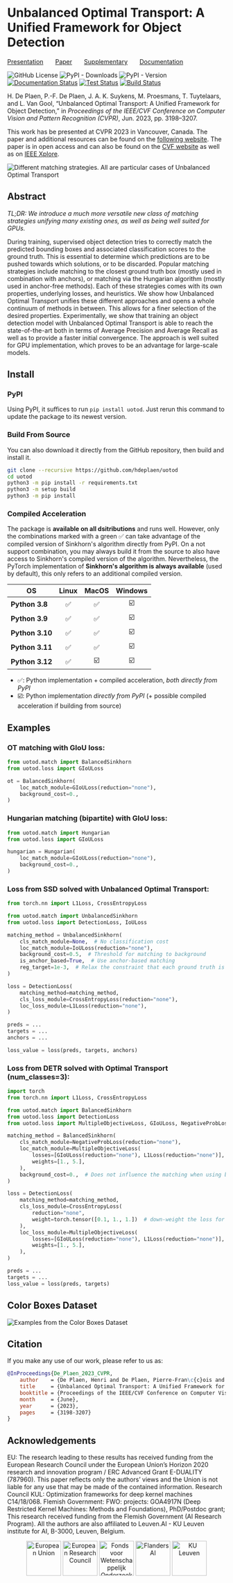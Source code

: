 # Unbalanced Optimal Transport: A Unified Framework for Object Detection
<a href="https://hdeplaen.github.io/uotod/" target="_blank">Presentation</a>&nbsp;&nbsp;&nbsp;&nbsp;&nbsp;&nbsp;
<a href="https://openaccess.thecvf.com/content/CVPR2023/papers/De_Plaen_Unbalanced_Optimal_Transport_A_Unified_Framework_for_Object_Detection_CVPR_2023_paper.pdf" target="_blank">Paper</a>&nbsp;&nbsp;&nbsp;&nbsp;&nbsp;&nbsp;
<a href="https://openaccess.thecvf.com/content/CVPR2023/supplemental/De_Plaen_Unbalanced_Optimal_Transport_CVPR_2023_supplemental.pdf" target="_blank">Supplementary</a>&nbsp;&nbsp;&nbsp;&nbsp;&nbsp;&nbsp;
<a href="https://uotod.readthedocs.io/en/latest/" target="_blank">Documentation</a>&nbsp;&nbsp;&nbsp;&nbsp;&nbsp;&nbsp;


![GitHub License](https://img.shields.io/github/license/hdeplaen/uotod)
![PyPI - Downloads](https://img.shields.io/pypi/dm/uotod)
![PyPI - Version](https://img.shields.io/pypi/v/uotod)
[![Documentation Status](https://readthedocs.org/projects/uotod/badge/?version=latest)](https://uotod.readthedocs.io/en/latest/?badge=latest)
[![Test Status](https://github.com/hdeplaen/uotod/actions/workflows/test.yaml/badge.svg?branch=main)](https://github.com/hdeplaen/uotod/actions/workflows/test.yaml)
[![Build Status](https://github.com/hdeplaen/uotod/actions/workflows/build.yaml/badge.svg?branch=main)](https://github.com/hdeplaen/uotod/actions/workflows/build.yaml)

[//]: # (![GitHub all releases]&#40;https://img.shields.io/github/downloads/hdeplaen/uotod/total&#41;)

H. De Plaen, P.-F. De Plaen, J. A. K. Suykens, M. Proesmans, T. Tuytelaars, and L. Van Gool, “Unbalanced Optimal Transport: A Unified Framework for Object Detection,” in *Proceedings of the IEEE/CVF Conference on Computer Vision and Pattern Recognition (CVPR)*, Jun. 2023, pp. 3198–3207.

This work has be presented at CVPR 2023 in Vancouver, Canada. The paper and additional resources can be found on the [following website](https://hdeplaen.github.io/uotod/). The paper is in open access and can also be found on the [CVF website](https://openaccess.thecvf.com/content/CVPR2023/html/De_Plaen_Unbalanced_Optimal_Transport_A_Unified_Framework_for_Object_Detection_CVPR_2023_paper.html) as well as on [IEEE Xplore](https://ieeexplore.ieee.org/document/10204500).

![Different matching strategies. All are particular cases of Unbalanced Optimal Transport](img/illustration.png)

## Abstract
*TL;DR: We introduce a much more versatile new class of matching strategies unifying many existing ones, as well as being well suited for GPUs.*

During training, supervised object detection tries to correctly match the predicted bounding boxes and associated classification scores to the ground truth. This is essential to determine which predictions are to be pushed towards which solutions, or to be discarded. Popular matching strategies include matching to the closest ground truth box (mostly used in combination with anchors), or matching via the Hungarian algorithm (mostly used in anchor-free methods). Each of these strategies comes with its own properties, underlying losses, and heuristics. We show how Unbalanced Optimal Transport unifies these different approaches and opens a whole continuum of methods in between. This allows for a finer selection of the desired properties. Experimentally, we show that training an object detection model with Unbalanced Optimal Transport is able to reach the state-of-the-art both in terms of Average Precision and Average Recall as well as to provide a faster initial convergence. The approach is well suited for GPU implementation, which proves to be an advantage for large-scale models.

## Install
### PyPI

Using PyPI, it suffices to run `pip install uotod`. Just rerun this command to update the package to its newest version.

### Build From Source

You can also download it directly from the GitHub repository, then build and install it.

```bash
git clone --recursive https://github.com/hdeplaen/uotod
cd uotod
python3 -m pip install -r requirements.txt
python3 -m setup build
python3 -m pip install
 ```

### Compiled Acceleration

The package is **available on all dsitributions** and runs well. However, only the combinations marked with a green ✅ can 
take advantage of the compiled version of Sinkhorn's algorithm directly from PyPI. On a not support combination, you may always build it 
from the source to also have access to Sinkhorn's compiled version of the algorithm. Nevertheless, the PyTorch implementation 
of **Sinkhorn's algorithm is always available** (used by default), this only refers to an additional compiled version. 

| **OS**          	| **Linux** 	| **MacOS** 	 | **Windows** 	|
|-----------------	|:---------:	|:-----------:|:-----------:	|
| **Python 3.8**  	|     ✅     	|   ✅     	   |      ☑️      	|
| **Python 3.9**  	|     ✅     	|   ✅     	   |      ☑️      	|
| **Python 3.10** 	|     ✅     	|   ✅     	   |      ☑️      	|
| **Python 3.11** 	|     ✅     	|   ✅     	   |      ☑️      	|
| **Python 3.12** 	|     ✅     	|     ☑️       |      ☑️      	|

- ✅: Python implementation + compiled acceleration, _both directly from PyPI_
- ☑️: Python implementation _directly from PyPI_ (+ possible compiled acceleration if building from source)

## Examples

### OT matching with GIoU loss:

```python
from uotod.match import BalancedSinkhorn
from uotod.loss import GIoULoss

ot = BalancedSinkhorn(
    loc_match_module=GIoULoss(reduction="none"),
    background_cost=0.,
)
```

### Hungarian matching (bipartite) with GIoU loss:

```python
from uotod.match import Hungarian
from uotod.loss import GIoULoss

hungarian = Hungarian(
    loc_match_module=GIoULoss(reduction="none"),
    background_cost=0.,
)
```

### Loss from SSD solved with Unbalanced Optimal Transport:

```python
from torch.nn import L1Loss, CrossEntropyLoss

from uotod.match import UnbalancedSinkhorn
from uotod.loss import DetectionLoss, IoULoss

matching_method = UnbalancedSinkhorn(
    cls_match_module=None,  # No classification cost
    loc_match_module=IoULoss(reduction="none"),
    background_cost=0.5,  # Threshold for matching to background
    is_anchor_based=True,  # Use anchor-based matching
    reg_target=1e-3,  # Relax the constraint that each ground truth is matched to exactly one prediction
)

loss = DetectionLoss(
    matching_method=matching_method,
    cls_loss_module=CrossEntropyLoss(reduction="none"),
    loc_loss_module=L1Loss(reduction="none"),
)

preds = ...
targets = ...
anchors = ...

loss_value = loss(preds, targets, anchors)
```

### Loss from DETR solved with Optimal Transport (num_classes=3):

```python
import torch
from torch.nn import L1Loss, CrossEntropyLoss

from uotod.match import BalancedSinkhorn
from uotod.loss import DetectionLoss
from uotod.loss import MultipleObjectiveLoss, GIoULoss, NegativeProbLoss

matching_method = BalancedSinkhorn(
    cls_match_module=NegativeProbLoss(reduction="none"),
    loc_match_module=MultipleObjectiveLoss(
        losses=[GIoULoss(reduction="none"), L1Loss(reduction="none")],
        weights=[1., 5.],
    ),
    background_cost=0.,  # Does not influence the matching when using balanced OT
)

loss = DetectionLoss(
    matching_method=matching_method,
    cls_loss_module=CrossEntropyLoss(
        reduction="none",
        weight=torch.tensor([0.1, 1., 1.])  # down-weight the loss for the no-object class
    ),
    loc_loss_module=MultipleObjectiveLoss(
        losses=[GIoULoss(reduction="none"), L1Loss(reduction="none")],
        weights=[1., 5.],
    ),
)

preds = ...
targets = ...
loss_value = loss(preds, targets)
```


## Color Boxes Dataset
![Examples from the Color Boxes Dataset](img/colorboxes.png)

## Citation
If you make any use of our work, please refer to us as:
```bibtex
@InProceedings{De_Plaen_2023_CVPR,
    author    = {De Plaen, Henri and De Plaen, Pierre-Fran\c{c}ois and Suykens, Johan A. K. and Proesmans, Marc and Tuytelaars, Tinne and Van Gool, Luc},
    title     = {Unbalanced Optimal Transport: A Unified Framework for Object Detection},
    booktitle = {Proceedings of the IEEE/CVF Conference on Computer Vision and Pattern Recognition (CVPR)},
    month     = {June},
    year      = {2023},
    pages     = {3198-3207}
}
```

## Acknowledgements
EU: The research leading to these results has received funding from the European Research Council under the European Union’s Horizon 2020 research and innovation program / ERC Advanced Grant E-DUALITY (787960). This paper reflects only the authors’ views and the Union is not liable for any use that may be made of the contained information. Research Council KUL: Optimization frameworks for deep kernel machines C14/18/068. Flemish Government: FWO: projects: GOA4917N (Deep Restricted Kernel Machines: Methods and Foundations), PhD/Postdoc grant; This research received funding from the Flemish Government (AI Research Program). All the authors are also affiliated to Leuven.AI - KU Leuven institute for AI, B-3000, Leuven, Belgium.
<p style="text-align: center;">
<img src="https://hdeplaen.github.io/uotod/img/eu.png" alt="European Union" style="height:80px;"/>
<img src="https://hdeplaen.github.io/uotod/img/erc.png" alt="European Research Council" style="height:80px;"/>
<img src="https://hdeplaen.github.io/uotod/img/fwo.png" alt="Fonds voor Wetenschappelijk Onderzoek" style="height:80px;"/>
<img src="https://hdeplaen.github.io/uotod/img/vl.png" alt="Flanders AI" style="height:80px;"/>
<img src="https://hdeplaen.github.io/uotod/img/kuleuven.png" alt="KU Leuven" style="height:80px;"/>
</p>